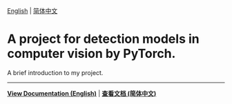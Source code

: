 [English](./README-Eng.md) | [简体中文](./README-zh-CN.md)

# A project for detection models in computer vision by PyTorch.

A brief introduction to my project.

---

[**View Documentation (English)**](./docs/en/README.md) | [**查看文档 (简体中文)**](./docs/zh-CN/README.md)
